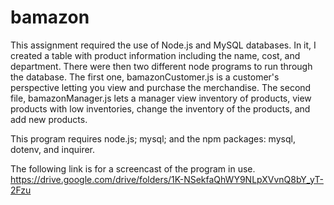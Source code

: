 # bamazon
This assignment required the use of Node.js and MySQL databases.  In it, I created a table with product information including the name, cost, and department.  There were then two different node programs to run through the database.  The first one, bamazonCustomer.js is a customer's perspective letting you view and purchase the merchandise.  The second file, bamazonManager.js lets a manager view inventory of products, view products with low inventories, change the inventory of the products, and add new products.

This program requires node.js; mysql; and the npm packages: mysql, dotenv, and inquirer.

The following link is for a screencast of the program in use.
https://drive.google.com/drive/folders/1K-NSekfaQhWY9NLpXVvnQ8bY_yT-2Fzu

